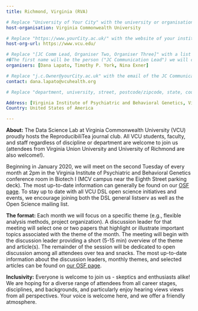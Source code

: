 ```yaml
---
title: Richmond, Virginia (RVA)

# Replace "University of Your City" with the university or organisation that is hoping the journal club (e.g. University of Bristol or Nanyang Technical University)
host-organisation: Virginia Commonwealth University 

# Replace "https://www.yourCity.ac.uk/" with the website of your institution
host-org-url: https://www.vcu.edu/

# Replace "[JC Comm Lead, Organiser Two, Organiser Three]" with a list of the people/person organising the journal club separated by commas 
#�The first name will be the person ("JC Communication Lead") we will contact to communicate news about ReproducibiliTea 
organisers: [Dana Lapato, Timothy P. York, Nina Exner] 

# Replace "j.c.Owner@yourCity.ac.uk" with the email of the JC Communication Lead
contact: dana.lapato@vcuhealth.org 

# Replace "department, university, street, postcode/zipcode, state, country" with the departmental address of the JC Communication Lead (we need that to send you merchandise)

Address: [Virginia Institute of Psychiatric and Behavioral Genetics, Virginia Commonwealth University, Biotech 1, Suite 100, 800 E. Leigh Street, Box 980126, Richmond, Virginia 23298-0126]
Country: United States of America

---
```

**About:**
The Data Science Lab at Virginia Commonwealth University (VCU) proudly hosts the ReproducibiliTea journal club. All VCU students, faculty, and staff regardless of discipline or department are welcome to join us (attendees from Virginia Union University and University of Richmond are also welcome!).

Beginning in January 2020, we will meet on the second Tuesday of every month at 2pm in the Virginia Institute of Psychiatric and Behavioral Genetics conference room in Biotech I (MCV campus near the Eighth Street parking deck). The most up-to-date information can generally be found on our [OSF page](https://osf.io/bs2k7/wiki/home). To stay up to date with all VCU DSL open science initiatives and events, we encourage joining both the DSL general listserv as well as the Open Science mailing list. 

**The format:**
Each month we will focus on a specific theme (e.g., flexible analysis methods, project organization). A discussion leader for that meeting will select one or two papers that highlight or illustrate important topics associated with the theme of the month. The meeting will begin with the discussion leader providing a short (5-15 min) overview of the theme and article(s). The remainder of the session will be dedicated to open discussion among all attendees over tea and snacks. The most up-to-date information about the discussion leaders, monthly themes, and selected articles can be found on [our OSF page](https://osf.io/bs2k7/wiki/home).

**Inclusivity:**
Everyone is welcome to join us - skeptics and enthusiasts alike! We are hoping for a diverse range of attendees from all career stages, disciplines, and backgrounds, and particularly enjoy hearing views views from all perspectives. Your voice is welcome here, and we offer a friendly atmosphere.






